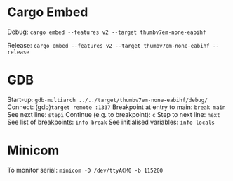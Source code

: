 # Cargo Embed #
Debug: `cargo embed --features v2 --target thumbv7em-none-eabihf`

Release: `cargo embed --features v2 --target thumbv7em-none-eabihf --release`

# GDB #
Start-up: `gdb-multiarch ../../target/thumbv7em-none-eabihf/debug/`
Connect: (gdb)`target remote :1337`
Breakpoint at entry to main: `break main`
See next line: `stepi`
Continue (e.g. to breakpoint): `c`
Step to next line: `next`
See list of breakpoints: `info break`
See initialised variables: `info locals`

# Minicom #
To monitor serial: `minicom -D /dev/ttyACM0 -b 115200`
